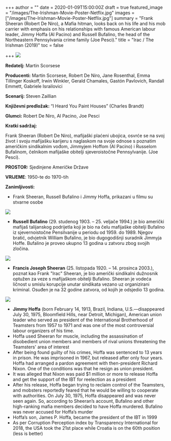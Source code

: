 +++
author = ""
date = 2020-01-09T15:00:00Z
draft = true
featured_image = "/images/The-Irishman-Movie-Poster-Netflix.jpg"
images = ["/images/The-Irishman-Movie-Poster-Netflix.jpg"]
summary = "Frank Sheeran (Robert De Niro), a Mafia hitman, looks back on his life and his mob carrier with emphasis on his relationships with famous American labour leader, Jimmy Hoffa (Al Pacino) and Russell Bufalino, the head of the Northeastern Pennsylvania crime family (Joe Pesci)."
title = "Irac / The Irishman (2019)"
toc = false

+++
![](/images/main-image.jpg)

**Redatelj:**          Martin Scorsese

**Producenti:**        Martin Scorsese, Robert De Niro, Jane Rosenthal, Emma Tillinger Koskoff, Irwin Winkler, Gerald Chamales, Gastón Pavlovich, Randall Emmett, Gabriele Israilovici

**Scenarij:**     Steven Zaillian

**Književni predložak:**   “I Heard You Paint Houses”  (Charles Brandt)

**Glumci:**              Robert De Niro, Al Pacino, Joe Pesci

**Kratki sadržaj:**

Frank Sheeran (Robert De Niro), mafijaški plaćeni ubojica, osvrće se na svoj život i svoju mafijašku karijeru s naglaskom na svoje odnose s poznatim američkim sindikalnim vođom, Jimmyjem Hoffom (Al Pacino) i Russelom Bufalinom, čelnikom mafijaške obitelji sjeveroistočne Pennsylvanije. (Joe Pesci).

**PROSTOR:** Sjedinjene Američke Države

**VRIJEME**: 1950-te do 1970-tih

**Zanimljivosti:**

* Frank Sheeran, Russell Bufalino i Jimmy Hoffa, prikazani u filmu su stvarne osobe

![](/images/JoePesci-RussellBufalino.jpg)

* **Russell Bufalino** (29. studenog 1903. – 25. veljače 1994.) je bio američki mafijaš talijanskog podrijetla koji je bio na čelu mafijaške obitelji Bufalino iz sjevernoistočne Pensilvanije u periodu od 1959. do 1989. Njegov bratić, odvjetnik William Bufalino, je bio dugogodišnji suradnik Jimmyja Hoffe.  Bufalino je proveo ukupno 13 godina u zatvoru zbog svojih zločina.

![](/images/FrankSheeran-RobertDeNiro.jpg)

* **Francis Joseph Sheeran** (25. listopada 1920. – 14. prosinca 2003.), poznat kao Frank "Irac" Sheeran, je bio američki sindikalni dužnosnik optužen za veze s mafijaškom obitelji Bufalino. Sheeran je vodeća ličnost u smislu korupcije unutar sindikata vezano uz organizirani kriminal. Osuđen je na 32 godine zatvora, od kojih je odsjedio 13 godina.

![](/images/JimmyHoffa-AlPacino.jpg)

* **Jimmy Hoffa** (born February 14, 1913, Brazil, Indiana, U.S.—disappeared July 30, 1975, Bloomfield Hills, near Detroit, Michigan), American union leader who served as president of the International Brotherhood of Teamsters from 1957 to 1971 and was one of the most controversial labour organizers of his time.
* Hoffa used Sheeran for muscle, including the assassination of disobedient union members and members of rival unions threatening the Teamsters' area of interest
* After being found guilty of his crimes, Hoffa was sentenced to 13 years in prison. He was imprisoned in 1967, but released after only four years. Hoffa had arranged a pardon agreement with then-president Richard Nixon. One of the conditions was that he resign as union president.
* It was alleged that Nixon was paid $1 million or more to release Hoffa and get the support of the IBT for reelection as a president
* After his release, Hoffa began trying to reclaim control of the Teamsters, and mobsters reportedly feared that he would be willing to cooperate with authorities. On July 30, 1975, Hoffa disappeared and was never seen again. So, according to Sheeran’s account, Bufalino and other high-ranking mafia members decided to have Hoffa murdered. Bufalino was never accused for Hoffa’s murder
* Hoffa’s son, James P. Hoffa, became the president of the IBT in 1999
* As per Corruption Perception index by Transparency International for 2018, the USA took the 21st place while Croatia is on the 60th position (less is better)